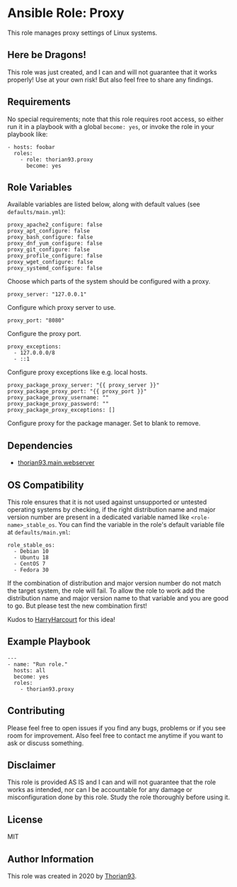 # Ansible Role: Proxy

This role manages proxy settings of Linux systems.

## Here be Dragons!

This role was just created, and I can and will not guarantee that it works properly! Use at your own risk! But also feel free to share any findings.

## Requirements

No special requirements; note that this role requires root access, so either run it in a playbook with a global `become: yes`, or invoke the role in your playbook like:

    - hosts: foobar
      roles:
        - role: thorian93.proxy
          become: yes

## Role Variables

Available variables are listed below, along with default values (see `defaults/main.yml`):

    proxy_apache2_configure: false
    proxy_apt_configure: false
    proxy_bash_configure: false
    proxy_dnf_yum_configure: false
    proxy_git_configure: false
    proxy_profile_configure: false
    proxy_wget_configure: false
    proxy_systemd_configure: false

Choose which parts of the system should be configured with a proxy.

    proxy_server: "127.0.0.1"

Configure which proxy server to use.

    proxy_port: "8080"

Configure the proxy port.

    proxy_exceptions:
      - 127.0.0.0/8
      - ::1

Configure proxy exceptions like e.g. local hosts.

    proxy_package_proxy_server: "{{ proxy_server }}"
    proxy_package_proxy_port: "{{ proxy_port }}"
    proxy_package_proxy_username: ""
    proxy_package_proxy_password: ""
    proxy_package_proxy_exceptions: []

Configure proxy for the package manager. Set to blank to remove.

## Dependencies

  - [thorian93.main.webserver](https://galaxy.ansible.com/thorian93.main.webserver)

## OS Compatibility

This role ensures that it is not used against unsupported or untested operating systems by checking, if the right distribution name and major version number are present in a dedicated variable named like `<role-name>_stable_os`. You can find the variable in the role's default variable file at `defaults/main.yml`:

    role_stable_os:
      - Debian 10
      - Ubuntu 18
      - CentOS 7
      - Fedora 30

If the combination of distribution and major version number do not match the target system, the role will fail. To allow the role to work add the distribution name and major version name to that variable and you are good to go. But please test the new combination first!

Kudos to [HarryHarcourt](https://github.com/HarryHarcourt) for this idea!

## Example Playbook

    ---
    - name: "Run role."
      hosts: all
      become: yes
      roles:
        - thorian93.proxy

## Contributing

Please feel free to open issues if you find any bugs, problems or if you see room for improvement. Also feel free to contact me anytime if you want to ask or discuss something.

## Disclaimer

This role is provided AS IS and I can and will not guarantee that the role works as intended, nor can I be accountable for any damage or misconfiguration done by this role. Study the role thoroughly before using it.

## License

MIT

## Author Information

This role was created in 2020 by [Thorian93](http://thorian93.de/).
